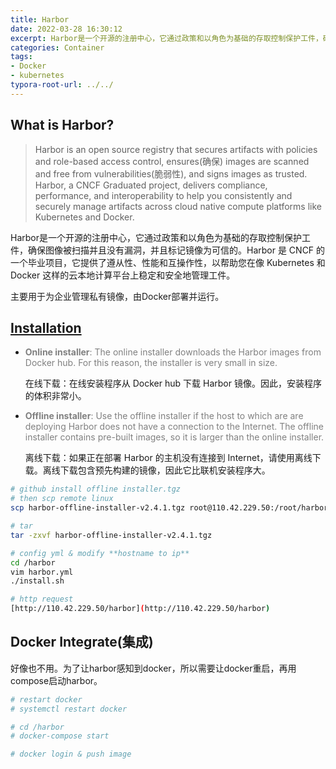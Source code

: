 ```yaml
---
title: Harbor
date: 2022-03-28 16:30:12
excerpt: Harbor是一个开源的注册中心，它通过政策和以角色为基础的存取控制保护工件，确保图像被扫描并且没有漏洞，并且标记镜像为可信的。
categories: Container
tags: 
- Docker
- kubernetes
typora-root-url: ../../
---
```


## What is Harbor?

> Harbor is an open source registry that secures artifacts with policies and role-based access control, ensures(确保) images are scanned and free from vulnerabilities(脆弱性), and signs images as trusted. Harbor, a CNCF Graduated project, delivers compliance, performance, and interoperability to help you consistently and securely manage artifacts across cloud native compute platforms like Kubernetes and Docker.

Harbor是一个开源的注册中心，它通过政策和以角色为基础的存取控制保护工件，确保图像被扫描并且没有漏洞，并且标记镜像为可信的。Harbor 是 CNCF 的一个毕业项目，它提供了遵从性、性能和互操作性，以帮助您在像 Kubernetes 和 Docker 这样的云本地计算平台上稳定和安全地管理工件。

主要用于为企业管理私有镜像，由Docker部署并运行。

## [Installation](https://github.com/goharbor/harbor/releases)

- <font color='gray'>**Online installer**: The online installer downloads the Harbor images from Docker hub. For this reason, the installer is very small in size.</font>

  在线下载：在线安装程序从 Docker hub 下载 Harbor 镜像。因此，安装程序的体积非常小。

- <font color='gray'>**Offline installer**: Use the offline installer if the host to which are are deploying Harbor does not have a connection to the Internet. The offline installer contains pre-built images, so it is larger than the online installer.</font>

  离线下载：如果正在部署 Harbor 的主机没有连接到 Internet，请使用离线下载。离线下载包含预先构建的镜像，因此它比联机安装程序大。

```Bash
# github install offline installer.tgz
# then scp remote linux
scp harbor-offline-installer-v2.4.1.tgz root@110.42.229.50:/root/harbor-offline-installer-v2.4.1.tgz

# tar
tar -zxvf harbor-offline-installer-v2.4.1.tgz

# config yml & modify **hostname to ip**
cd /harbor
vim harbor.yml
./install.sh

# http request
[http://110.42.229.50/harbor](http://110.42.229.50/harbor)
```

## Docker Integrate(集成)

好像也不用。为了让harbor感知到docker，所以需要让docker重启，再用compose启动harbor。

```Bash
# restart docker
# systemctl restart docker

# cd /harbor
# docker-compose start

# docker login & push image
```
